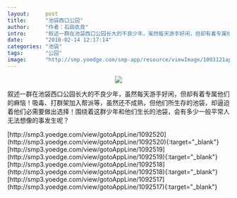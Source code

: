 ```yaml
---
layout:     post
title:      "池袋西口公园"
author:     "作者：石田衣良"
intro:      "叙述一群在池袋西口公园长大的不良少年，虽然每天游手好闲，但却有着专属他们的麻恼！吸毒、打群架加入帮派等，虽然还不成熟，但他们所生存的池袋，却逼迫着他们必需要做出选择！围绕着这群少年和他们生长的池袋，会有多少一般平常人无法想像的事发生呢？"
date:       "2018-02-14 12:17:14"
categories: "池袋"
tags:       "公园"
image:      "http://smp.yoedge.com/smp-app/resource/viewImage/1003121appline.png"
---
```

<div style="text-align: center">
<p><img src="http://smp.yoedge.com/smp-app/resource/viewImage/1003121appline.png"/></p>
</div>
<p class="post-meta">
<span>叙述一群在池袋西口公园长大的不良少年，虽然每天游手好闲，但却有着专属他们的麻恼！吸毒、打群架加入帮派等，虽然还不成熟，但他们所生存的池袋，却逼迫着他们必需要做出选择！围绕着这群少年和他们生长的池袋，会有多少一般平常人无法想像的事发生呢？</span>
</p>
[http://smp3.yoedge.com/view/gotoAppLine/1092520](http://smp3.yoedge.com/view/gotoAppLine/1092520){:target="_blank"}
[http://smp3.yoedge.com/view/gotoAppLine/1092519](http://smp3.yoedge.com/view/gotoAppLine/1092519){:target="_blank"}
[http://smp3.yoedge.com/view/gotoAppLine/1092518](http://smp3.yoedge.com/view/gotoAppLine/1092518){:target="_blank"}
[http://smp3.yoedge.com/view/gotoAppLine/1092517](http://smp3.yoedge.com/view/gotoAppLine/1092517){:target="_blank"}


